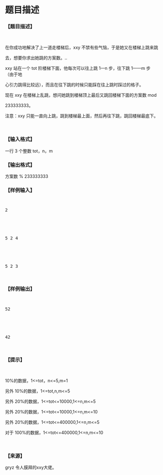 # 题目描述


<h3>
【题目描述】
</h3>
<p>
<br/>
</p>
<p>
在你成功地解决了上一道走楼梯后，xxy 不禁有些气恼，于是她又在楼梯上跳来跳
</p>
<p>
去，想要你求出她跳的方案数。..
</p>
<p>
xxy 站在一个 tot 阶楼梯下面，他每次可以往上跳 1—n 步，往下跳 1——m 步（由于地
</p>
<p>
心引力跳得比较远），而且在往下跳的时候只能踩在往上跳时踩过的格子。
</p>
<p>
现在 xxy 在楼梯上乱跳，想问她跳到楼梯顶上最后又跳回楼梯下面的方案数 mod
</p>
<p>
233333333。
</p>
<p>
注意：xxy 只能一直向上跳，跳到楼梯最上面，然后再往下跳，跳回楼梯最底下。
</p>
<p>
<br/>
</p>
<h3>
【输入格式】
</h3>
<p>
一行 3 个整数 tot，n，m
</p>
<h3>
【输出格式】
</h3>
<p>
方案数 % 233333333
</p>
<h3>
【样例输入】
</h3>
<pre><p>
2
</p>

<p>
5 2 4
</p>

<p>
5 2 3
</p>
</pre>
<h3>
【样例输出】
</h3>
<pre><p>
52
</p>

<p>
42
</p>
</pre>
<h3>
【提示】
</h3>
<p>
<br/>
</p>
<p>
10%的数据，1&lt;=tot，n&lt;=5,m=1
</p>
<p>
另外 10%的数据，1&lt;=tot,n,m&lt;=5
</p>
<p>
另外 20%的数据，1&lt;=tot&lt;=10000,1&lt;=n,m&lt;=5
</p>
<p>
另外 20%的数据，1&lt;=tot&lt;=10000,1&lt;=n,m&lt;=10
</p>
<p>
另外 20%的数据，1&lt;=tot&lt;=400000,1&lt;=n,m&lt;=5
</p>
<p>
对于 100%的数据，1&lt;=tot&lt;=400000,1&lt;=n,m&lt;=10
</p>
<p>
<br/>
</p>
<h3>
【来源】
</h3>
<p>
gryz 令人膜拜的xxy大佬。
</p>
